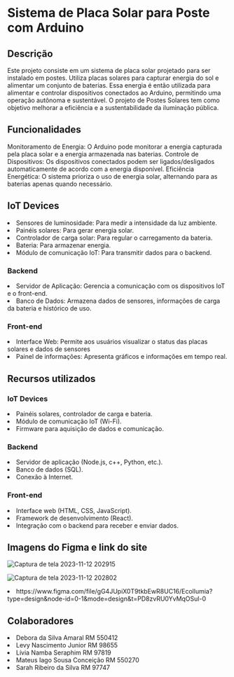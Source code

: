 # Sistema de Placa Solar para Poste com Arduino
<h2>Descrição</h2>
Este projeto consiste em um sistema de placa solar projetado para ser instalado em postes. Utiliza placas solares para capturar energia do sol e alimentar um conjunto de baterias. Essa energia é então utilizada para alimentar e controlar dispositivos conectados ao Arduino, permitindo uma operação autônoma e sustentável.
O projeto de Postes Solares tem como objetivo melhorar a eficiência e a sustentabilidade da iluminação pública.

<h2>Funcionalidades</h2>
Monitoramento de Energia: O Arduino pode monitorar a energia capturada pela placa solar e a energia armazenada nas baterias.
Controle de Dispositivos: Os dispositivos conectados podem ser ligados/desligados automaticamente de acordo com a energia disponível.
Eficiência Energética: O sistema prioriza o uso de energia solar, alternando para as baterias apenas quando necessário.

<h2>IoT Devices</h2>
<li>Sensores de luminosidade: Para medir a intensidade da luz ambiente.</li>
<li>Painéis solares: Para gerar energia solar.</li>
<li>Controlador de carga solar: Para regular o carregamento da bateria.</li>
<li>Bateria: Para armazenar energia.</li>
<li>Módulo de comunicação IoT: Para transmitir dados para o backend.</li>
<h3>Backend</h3>
<li>Servidor de Aplicação: Gerencia a comunicação com os dispositivos IoT e o front-end.</li>
<li>Banco de Dados: Armazena dados de sensores, informações de carga da bateria e histórico de uso.</li>
<h3>Front-end</h3>
<li>Interface Web: Permite aos usuários visualizar o status das placas solares e dados de sensores</li>
<li>Painel de informações: Apresenta gráficos e informações em tempo real.</li>

<h2>Recursos utilizados</h2>
<h3>IoT Devices</h3>
<li>Painéis solares, controlador de carga e bateria.</li>
<li>Módulo de comunicação IoT (Wi-Fi).</li>
<li>Firmware para aquisição de dados e comunicação.</li>
<h3>Backend</h3>
<li>Servidor de aplicação (Node.js, c++, Python, etc.).</li>
<li>Banco de dados (SQL).</li>
<li>Conexão à Internet.</li>
<h3>Front-end</h3>
<li>Interface web (HTML, CSS, JavaScript).</li>
<li>Framework de desenvolvimento (React).</li>
<li>Integração com o backend para receber e enviar dados.</li>

<h2>Imagens do Figma e link do site</h2>

![Captura de tela 2023-11-12 202915](https://github.com/LivNS/Sprint-EDGE/assets/118857876/6a72c018-971a-4634-9a4d-6af4dea5a489)

![Captura de tela 2023-11-12 202802](https://github.com/LivNS/Sprint-EDGE/assets/118857876/d6438cb2-5c13-4a35-add9-62f899cb383b)

<li>https://www.figma.com/file/gG4JUpiX0T9tkbEwR8UC16/Ecollumia?type=design&node-id=0-1&mode=design&t=PD8zvRU0YvMqOSul-0</li>

<h2>Colaboradores</h2>
<li>Debora da Silva Amaral RM 550412</li>
<li>Levy Nascimento Junior RM 98655</li>
<li>Lívia Namba Seraphim RM 97819</li>
<li>Mateus Iago Sousa Conceição RM 550270</li>
<li>Sarah Ribeiro da Silva RM 97747</li>
